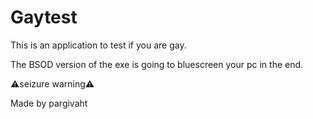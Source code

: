# Gaytest

This is an application to test if you are gay.

The BSOD version of the exe is going to bluescreen your pc in the end.

⚠seizure warning⚠

Made by pargivaht
